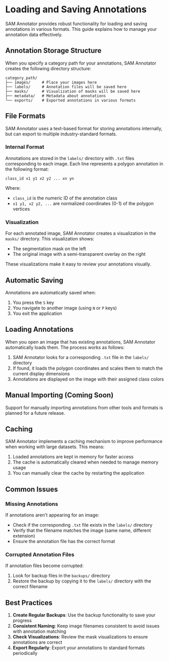 # Loading and Saving Annotations

SAM Annotator provides robust functionality for loading and saving annotations in various formats. This guide explains how to manage your annotation data effectively.

## Annotation Storage Structure

When you specify a category path for your annotations, SAM Annotator creates the following directory structure:

```
category_path/
├── images/     # Place your images here
├── labels/     # Annotation files will be saved here
├── masks/      # Visualization of masks will be saved here
├── metadata/   # Metadata about annotations
└── exports/    # Exported annotations in various formats
```

## File Formats

SAM Annotator uses a text-based format for storing annotations internally, but can export to multiple industry-standard formats. 

### Internal Format

Annotations are stored in the `labels/` directory with `.txt` files corresponding to each image. Each line represents a polygon annotation in the following format:

```
class_id x1 y1 x2 y2 ... xn yn
```

Where:
- `class_id` is the numeric ID of the annotation class
- `x1 y1, x2 y2, ...` are normalized coordinates (0-1) of the polygon vertices

### Visualization

For each annotated image, SAM Annotator creates a visualization in the `masks/` directory. This visualization shows:
- The segmentation mask on the left
- The original image with a semi-transparent overlay on the right

These visualizations make it easy to review your annotations visually.

## Automatic Saving

Annotations are automatically saved when:
1. You press the `S` key
2. You navigate to another image (using `N` or `P` keys)
3. You exit the application

## Loading Annotations

When you open an image that has existing annotations, SAM Annotator automatically loads them. The process works as follows:

1. SAM Annotator looks for a corresponding `.txt` file in the `labels/` directory
2. If found, it loads the polygon coordinates and scales them to match the current display dimensions
3. Annotations are displayed on the image with their assigned class colors

## Manual Importing (Coming Soon)

Support for manually importing annotations from other tools and formats is planned for a future release.

## Caching

SAM Annotator implements a caching mechanism to improve performance when working with large datasets. This means:

1. Loaded annotations are kept in memory for faster access
2. The cache is automatically cleared when needed to manage memory usage
3. You can manually clear the cache by restarting the application

## Common Issues

### Missing Annotations

If annotations aren't appearing for an image:
- Check if the corresponding `.txt` file exists in the `labels/` directory
- Verify that the filename matches the image (same name, different extension)
- Ensure the annotation file has the correct format

### Corrupted Annotation Files

If annotation files become corrupted:
1. Look for backup files in the `backups/` directory
2. Restore the backup by copying it to the `labels/` directory with the correct filename

## Best Practices

1. **Create Regular Backups**: Use the backup functionality to save your progress
2. **Consistent Naming**: Keep image filenames consistent to avoid issues with annotation matching
3. **Check Visualizations**: Review the mask visualizations to ensure annotations are correct
4. **Export Regularly**: Export your annotations to standard formats periodically 
